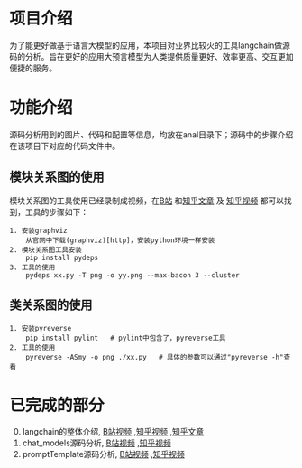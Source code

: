 # 项目介绍
为了能更好做基于语言大模型的应用，本项目对业界比较火的工具langchain做源码的分析。旨在更好的应用大预言模型为人类提供质量更好、效率更高、交互更加便捷的服务。

# 功能介绍
源码分析用到的图片、代码和配置等信息，均放在anal目录下；源码中的步骤介绍在该项目下对应的代码文件中。

## 模块关系图的使用
模块关系图的工具使用已经录制成视频，在[B站](https://www.bilibili.com/video/BV1iP411v7vY/?spm_id_from=333.999.0.0&vd_source=cd62f6bf001b64bc3c0e062e4c37bc6b) 
和[知乎文章](https://zhuanlan.zhihu.com/p/639056301) 及 [知乎视频](https://www.zhihu.com/zvideo/1655946356811079680) 都可以找到，工具的步骤如下：

    1. 安装graphviz
        从官网中下载(graphviz)[http]，安装python环境一样安装
    2. 模块关系图工具安装
        pip install pydeps
    3. 工具的使用
        pydeps xx.py -T png -o yy.png --max-bacon 3 --cluster

## 类关系图的使用
    
    1. 安装pyreverse
        pip install pylint   # pylint中包含了，pyreverse工具
    2. 工具的使用
        pyreverse -ASmy -o png ./xx.py   # 具体的参数可以通过"pyreverse -h"查看

# 已完成的部分
0. langchain的整体介绍, [B站视频](https://www.bilibili.com/video/BV1fF41197XT/?spm_id_from=333.999.0.0&vd_source=cd62f6bf001b64bc3c0e062e4c37bc6b) ,[知乎视频](https://www.zhihu.com/zvideo/1658864628527525888) ,[知乎文章](https://zhuanlan.zhihu.com/p/640848809)
1. chat_models源码分析, [B站视频](https://www.bilibili.com/video/BV1fF41197XT?p=2&vd_source=cd62f6bf001b64bc3c0e062e4c37bc6b) ,[知乎视频](https://www.zhihu.com/zvideo/1661208710797172736)
2. promptTemplate源码分析, [B站视频](https://www.bilibili.com/video/BV1fF41197XT?p=3&vd_source=cd62f6bf001b64bc3c0e062e4c37bc6b) ,[知乎视频](https://www.zhihu.com/zvideo/1663740505211957248)
